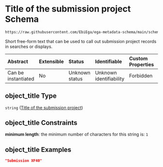 # Title of the submission project Schema

```txt
https://raw.githubusercontent.com/EbiEga/ega-metadata-schema/main/schemas/EGA.submission.json#/properties/object_title
```

Short free-form text that can be used to call out submission project records in searches or displays.

| Abstract            | Extensible | Status         | Identifiable            | Custom Properties | Additional Properties | Access Restrictions | Defined In                                                                           |
| :------------------ | :--------- | :------------- | :---------------------- | :---------------- | :-------------------- | :------------------ | :----------------------------------------------------------------------------------- |
| Can be instantiated | No         | Unknown status | Unknown identifiability | Forbidden         | Allowed               | none                | [EGA.submission.json\*](../../../schemas/EGA.submission.json "open original schema") |

## object\_title Type

`string` ([Title of the submission project](ega-20-properties-title-of-the-submission-project.md))

## object\_title Constraints

**minimum length**: the minimum number of characters for this string is: `1`

## object\_title Examples

```json
"Submission XF40"
```
